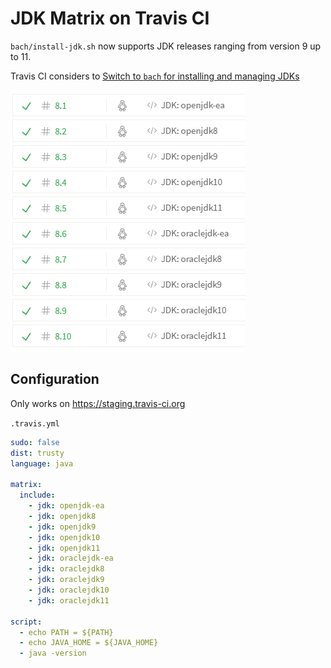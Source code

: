 # JDK Matrix on Travis CI

`bach/install-jdk.sh` now supports JDK releases ranging from version 9 up to 11.

Travis CI considers to [Switch to `bach` for installing and managing JDKs](https://github.com/travis-ci/travis-cookbooks/issues/976)

[<img src="2018-04-04-jdk-matrix-screenshot.png">](https://staging.travis-ci.org/sormuras/sormuras.github.io/builds/716080)


## Configuration

Only works on https://staging.travis-ci.org

`.travis.yml`

```yml
sudo: false
dist: trusty
language: java

matrix:
  include:
    - jdk: openjdk-ea
    - jdk: openjdk8
    - jdk: openjdk9
    - jdk: openjdk10
    - jdk: openjdk11
    - jdk: oraclejdk-ea
    - jdk: oraclejdk8
    - jdk: oraclejdk9
    - jdk: oraclejdk10
    - jdk: oraclejdk11

script:
  - echo PATH = ${PATH}
  - echo JAVA_HOME = ${JAVA_HOME}
  - java -version
```

